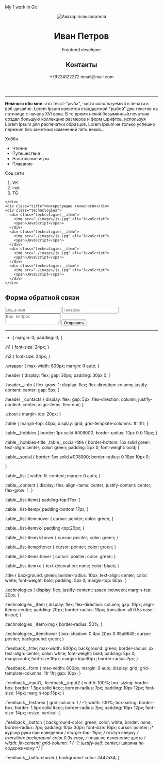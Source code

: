 My 1 work in Git

<!DOCTYPE html>
<html lang="en">

<head>
  <meta charset="UTF-8">
  <meta name="viewport" content="width=device-width, initial-scale=1.0">
  <link rel="stylesheet" href="style.css">
  <title>Document</title>
</head>

<body>
  <div class="wrapper">
    <header class="header">
      <img class="header__img" src="./images/avatar.jpg" alt="Аватар пользователя">
      <div class="header__info">
        <h1 class="h1">Иван Петров</h1>
        <p>Frontend developer</p>
      </div>
      <div class="header__contacts">
        <h2 class="h2">Контакты</h2>
        <span>+79224122272</span>
        <span>email@mail.com</span>
      </div>
    </header>
    <hr>
    <p class="about">
      <b>Немного обо мне:</b> это текст-"рыба", часто используемый в печати и вэб-дизайне. Lorem Ipsum является
      стандартной
      "рыбой" для текстов на латинице с начала XVI века. В то время некий безымянный печатник создал большую коллекцию
      размеров и форм шрифтов, используя Lorem Ipsum для распечатки образцов. Lorem Ipsum не только успешно пережил без
      заметных изменений пять веков...
    </p>
    <div class="table">
      <div class="table__hobbies">
        <div class="table__hobbies-title">Хобби</div>
        <div class="table__content">
          <ul class="table__list">
            <li class="table__list-items">Чтение</li>
            <li class="table__list-item">Путешествия</li>
            <li class="table__list-item">Настольные игры</li>
            <li class="table__list-itemp">Плавание</li>
          </ul>
        </div>
      </div>
      <div class="table__social">
        <div class="table__social-title">Соц сети</div>
        <div class="table__content">
          <ol class="table__list">
            <li class="table__list-itemvk">VK</li>
            <li class="table__list-item">Inst</li>
            <li class="table__list-itemp">TG</li>
          </ol>
        </div>
      </div>

    </div>
    <div class="title">Интересующие технологии</div>
    <div class="technologies">
      <div class="technologies__item">
        <img src="./images/js.jpg" alt="JavaScript">
        <span>JavaScript</span>
      </div>
      <div class="technologies__item">
        <img src="./images/js.jpg" alt="JavaScript">
        <span>JavaScript</span>
      </div>
      <div class="technologies__item">
        <img src="./images/js.jpg" alt="JavaScript">
        <span>JavaScript</span>
      </div>
      <div class="technologies__item">
        <img src="./images/js.jpg" alt="JavaScript">
        <span>JavaScript</span>
      </div>
    </div>
  </div>
  <div class="feedback">
  <h2 class="feedback__title">Форма обратной связи</h2>
  <form class="feedback__form" action="#" method="post">
    <input type="text" name="name" class="feedback__input1" placeholder="Ваше имя" required>
    <input type="tel" name="phone" class="feedback__input2" placeholder="Телефон" required>
    <textarea name="question" class="feedback__textarea" placeholder="Ваш вопрос" required></textarea>
    <button type="submit" class="feedback__button">Отправить</button>
  </form>
</div>

</body>
</html>




_______________________________________________________________________________________________________________________________________________________________________________________________________________________________________________________________________



* {
  margin: 0;
  padding: 0;
}

.h1 {
  font-size: 24px;
}

.h2 {
  font-size: 24px;
}

.wrapper {
  max-width: 800px;
  margin: 0 auto;
}

.header {
  display: flex;
  gap: 30px;
  padding: 30px 0;
}

.header__info {
  flex-grow: 1;
  display: flex;
  flex-direction: column;
  justify-content: center;
  gap: 5px;
}

.header__contacts {
  display: flex;
  gap: 5px;
  flex-direction: column;
  justify-content: center;
  align-items: flex-end;
}

.about {
  margin-top: 20px;
}

.table {
  margin-top: 40px;
  display: grid;
  grid-template-columns: 1fr 1fr;
}

.table__hobbies {
  border: 1px solid #008000;
  border-radius: 10px 0 0 10px;
}

.table__hobbies-title,
.table__social-title {
  border-bottom: 1px solid green;
  text-align: center;
  color: green;
  padding: 5px 0;
  font-weight: bold;
}

.table__social {
  border: 1px solid #008000;
  border-radius: 0 10px 10px 0;
  
}

.table__list {
  width: fit-content;
  margin: 0 auto;
}

.table__content {
  display: flex;
  align-items: center;
  justify-content: center;
  flex-grow: 1;
}



.table__list-items{
  padding-top:17px;
}

.table__list-itemp{
  padding-bottom:17px;
}

.table__list-item:hover {
  cursor: pointer;
  color: green;
}

.table__list-itemvk{
  padding-top:26px;
}

.table__list-itemvk:hover {
  cursor: pointer;
  color: green;
}

.table__list-itemp:hover {
  cursor: pointer;
  color: green;
}

.table__list-items:hover {
  cursor: pointer;
  color: green;
}

.table__list-item>a {
  text-decoration: none;
  color: black;
}

.title {
  background: green;
  border-radius: 10px;
  text-align: center;
  color: white;
  font-weight: bold;
  padding: 5px 0;
  margin-top: 60px;
}

.technologies {
  display: flex;
  justify-content: space-between;
  margin-top: 20px;
}

.technologies__item {
  display: flex;
  flex-direction: column;
  gap: 10px;
  align-items: center;
  padding: 20px;
  border-radius: 10px;
  transition: all 0.5s ease-in-out;
}

.technologies__item>img {
  border-radius: 50%;
}

.technologies__item:hover {
  box-shadow: 0 4px 20px 0 #5a9645;
  cursor: pointer;
  background: green;
}

.feedback__title{
  max-width: 800px;
  background: green;
  border-radius: px;
  text-align: center;
  color: white;
  font-weight: bold;
  padding: 5px 0;
  margin:auto;
  font-size:16px;
  margin-top:60px;
  border-radius:7px;
}

.feedback__form {
  max-width: 800px;
  margin: 0 auto;
  display: grid;
  grid-template-columns: 1fr 1fr;
  gap: 10px;
}

.feedback__input1,
.feedback__input2 {
  width: 100%;
  box-sizing: border-box;
  border: 1.5px solid #ccc;
  border-radius: 7px;
  padding: 10px 12px;
  font-size: 14px;
  margin-top:15px;
}

.feedback__textarea {
  grid-column: 1 / -1; 
  width: 100%;
  box-sizing: border-box;
  border: 1.5px solid #ccc;
  border-radius: 7px;
  padding: 10px 12px;
  font-size: 14px;
  resize: vertical;
}

.feedback__button {
  background-color: green; 
  color: white; 
  border: none; 
  border-radius: 7px; 
  padding: 10px 30px;
  font-size: 16px; 
  cursor: pointer; /* курсор руки при наведении */
  margin-top: 15px; /* отступ сверху */
  transition: background-color 0.3s ease; /* плавное изменение цвета */
  width: fit-content;
  grid-column: 1 / -1;
  justify-self: center;/* ширина по содержимому */
}

.feedback__button:hover {
  background-color: #447a34; 
}
